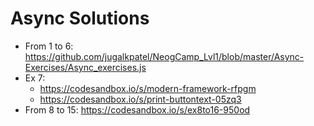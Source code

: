 # Async Solutions

- From 1 to 6: https://github.com/jugalkpatel/NeogCamp_Lvl1/blob/master/Async-Exercises/Async_exercises.js
- Ex 7: 
    - https://codesandbox.io/s/modern-framework-rfpgm
    - https://codesandbox.io/s/print-buttontext-05zq3
- From 8 to 15: https://codesandbox.io/s/ex8to16-950od